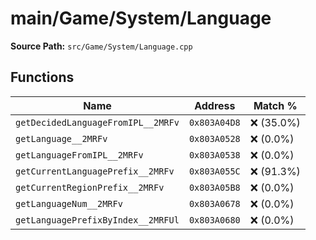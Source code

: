 # main/Game/System/Language

**Source Path:** `src/Game/System/Language.cpp`

## Functions

| Name | Address | Match % |
|------|---------|---------|
| `getDecidedLanguageFromIPL__2MRFv` | `0x803A04D8` | :x: (35.0%) |
| `getLanguage__2MRFv` | `0x803A0528` | :x: (0.0%) |
| `getLanguageFromIPL__2MRFv` | `0x803A0538` | :x: (0.0%) |
| `getCurrentLanguagePrefix__2MRFv` | `0x803A055C` | :x: (91.3%) |
| `getCurrentRegionPrefix__2MRFv` | `0x803A05B8` | :x: (0.0%) |
| `getLanguageNum__2MRFv` | `0x803A0678` | :x: (0.0%) |
| `getLanguagePrefixByIndex__2MRFUl` | `0x803A0680` | :x: (0.0%) |